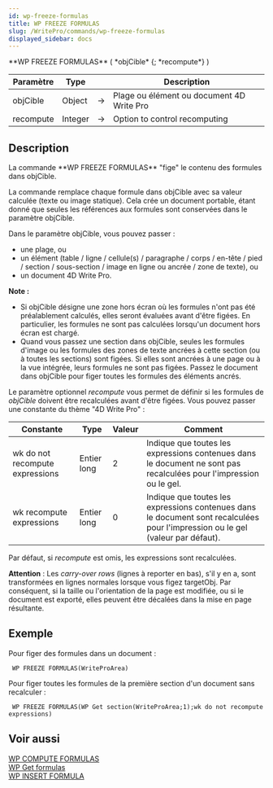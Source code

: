 ```yaml
---
id: wp-freeze-formulas
title: WP FREEZE FORMULAS
slug: /WritePro/commands/wp-freeze-formulas
displayed_sidebar: docs
---
```


<!--REF #_command_.WP FREEZE FORMULAS.Syntax-->**WP FREEZE FORMULAS** ( *objCible* {; *recompute*} )<!-- END REF-->
<!--REF #_command_.WP FREEZE FORMULAS.Params-->
| Paramètre | Type |  | Description |
| --- | --- | --- | --- |
| objCible | Object | &#8594;  | Plage ou élément ou document 4D Write Pro |
| recompute | Integer | &#8594;  | Option to control recomputing |

<!-- END REF-->

## Description 

<!--REF #_command_.WP FREEZE FORMULAS.Summary-->La commande **WP FREEZE FORMULAS** "fige" le contenu des formules dans objCible.<!-- END REF--> 

La commande remplace chaque formule dans objCible avec sa valeur calculée (texte ou image statique). Cela crée un document portable, étant donné que seules les références aux formules sont conservées dans le paramètre objCible.

Dans le paramètre objCible, vous pouvez passer :

* une plage, ou
* un élément (table / ligne / cellule(s) / paragraphe / corps / en-tête / pied / section / sous-section / image en ligne ou ancrée / zone de texte), ou
* un document 4D Write Pro.

**Note :** 

* Si objCible désigne une zone hors écran où les formules n'ont pas été préalablement calculés, elles seront évaluées avant d'être figées. En particulier, les formules ne sont pas calculées lorsqu'un document hors écran est chargé.
* Quand vous passez une section dans objCible, seules les formules d'image ou les formules des zones de texte ancrées à cette section (ou à toutes les sections) sont figées. Si elles sont ancrées à une page ou à la vue intégrée, leurs formules ne sont pas figées. Passez le document dans objCible pour figer toutes les formules des éléments ancrés.

Le paramètre optionnel *recompute* vous permet de définir si les formules de *objCible* doivent être recalculées avant d'être figées. Vous pouvez passer une constante du thème "4D Write Pro" :

| Constante                       | Type        | Valeur | Comment                                                                                                                         |
| ------------------------------- | ----------- | ------ | ------------------------------------------------------------------------------------------------------------------------------- |
| wk do not recompute expressions | Entier long | 2      | Indique que toutes les expressions contenues dans le document ne sont pas recalculées pour l'impression ou le gel.              |
| wk recompute expressions        | Entier long | 0      | Indique que toutes les expressions contenues dans le document sont recalculées pour l'impression ou le gel (valeur par défaut). |

Par défaut, si *recompute* est omis, les expressions sont recalculées.

**Attention** : Les *carry-over rows* (lignes à reporter en bas), s'il y en a, sont transformées en lignes normales lorsque vous figez targetObj. Par conséquent, si la taille ou l'orientation de la page est modifiée, ou si le document est exporté, elles peuvent être décalées dans la mise en page résultante. 

## Exemple 

Pour figer des formules dans un document :

```4d
 WP FREEZE FORMULAS(WriteProArea)
```

Pour figer toutes les formules de la première section d'un document sans recalculer :

```4d
 WP FREEZE FORMULAS(WP Get section(WriteProArea;1);wk do not recompute expressions)
```

## Voir aussi 

[WP COMPUTE FORMULAS](wp-compute-formulas.md)  
[WP Get formulas](wp-get-formulas.md)  
[WP INSERT FORMULA](../commands/wp-insert-formula.md)  
